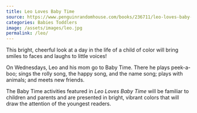 ```yaml
---
title: Leo Loves Baby Time
source: https://www.penguinrandomhouse.com/books/236711/leo-loves-baby-time-by-anna-mcquinn-author-ruth-hearson-illustrator/
categories: Babies Toddlers
image: /assets/images/leo.jpg
permalink: /leo/
---
```

This bright, cheerful look at a day in the life of a child of color will bring smiles to faces and laughs to little voices!

On Wednesdays, Leo and his mom go to Baby Time. There he plays peek-a-boo; sings the rolly song, the happy song, and the name song; plays with animals; and meets new friends.

The Baby Time activities featured in *Leo Loves Baby Time* will be familiar to children and parents and are presented in bright, vibrant colors that will draw the attention of the youngest readers.
